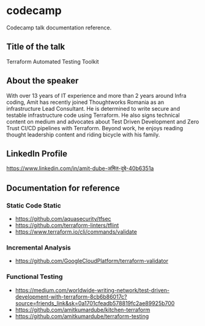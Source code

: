 # codecamp

Codecamp talk documentation reference.

## Title of the talk
Terraform Automated Testing Toolkit

## About the speaker
With over 13 years of IT experience and more than 2 years around Infra coding, Amit has recently joined Thoughtworks Romania as an infrastructure Lead Consultant. He is determined to write secure and testable infrastructure code using Terraform. He also signs technical content on medium and advocates about Test Driven Development and Zero Trust CI/CD pipelines with Terraform. Beyond work, he enjoys reading thought leadership content and riding bicycle with his family.

## LinkedIn Profile
https://www.linkedin.com/in/amit-dube-अमित-दुबे-40b6351a


## Documentation for reference

### Static Code Static
- https://github.com/aquasecurity/tfsec
- https://github.com/terraform-linters/tflint
- https://www.terraform.io/cli/commands/validate

### Incremental Analysis
- https://github.com/GoogleCloudPlatform/terraform-validator

### Functional Testing
- https://medium.com/worldwide-writing-network/test-driven-development-with-terraform-8cb6b86017c?source=friends_link&sk=0a1701cfeadb578819fc2ae89925b700
- https://github.com/amitkumardube/kitchen-terraform
- https://github.com/amitkumardube/terraform-testing 
